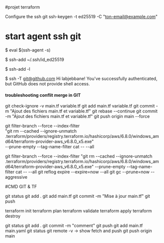 #projet terraform

Configure the ssh git
ssh-keygen -t ed25519 -C "ton-email@example.com"
# start agent ssh git
$ eval $(ssh-agent -s)

$ ssh-add ~/.ssh/id_ed25519

$ ssh-add -l

$ ssh -T git@github.com
Hi labjebbane! You've successfully authenticated, but GitHub does not provide shell access.


#### troubleshooting conflit merge in GIT
git check-ignore -v main.tf variable.tf
git add main.tf variable.tf
git commit -m "Ajout des fichiers main.tf et variable.tf"
git rebase --continue
git commit -m "Ajout des fichiers main.tf et variable.tf"
git push origin main --force

git filter-branch --force --index-filter \
"git rm --cached --ignore-unmatch .terraform/providers/registry.terraform.io/hashicorp/aws/6.8.0/windows_amd64/terraform-provider-aws_v6.8.0_x5.exe" \
--prune-empty --tag-name-filter cat -- --all

git filter-branch --force --index-filter "git rm --cached --ignore-unmatch .terraform/providers/registry.terraform.io/hashicorp/aws/6.8.0/windows_amd64/terraform-provider-aws_v6.8.0_x5.exe" --prune-empty --tag-name-filter cat -- --all
git reflog expire --expire=now --all
git gc --prune=now --aggressive

#CMD GIT & TF

git status
git add .
git add main.tf
git commit -m "Mise à jour main.tf"
git push

terraform init
terraform plan
terraform validate
terraform apply
terraform destroy

git status
git add .
git commit -m "comment"
git push
git add main.tf main.yaml
git status
git remote -v -> show fetch and push
git push origin main
